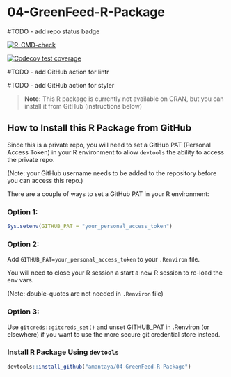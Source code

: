 # 04-GreenFeed-R-Package

#TODO - add repo status badge

<!-- badges: start -->
[![R-CMD-check](https://github.com/amantaya/04-GreenFeed-R-Package/actions/workflows/R-CMD-check.yaml/badge.svg)](https://github.com/amantaya/04-GreenFeed-R-Package/actions/workflows/R-CMD-check.yaml)

[![Codecov test coverage](https://codecov.io/gh/amantaya/04-GreenFeed-R-Package/graph/badge.svg)](https://app.codecov.io/gh/amantaya/04-GreenFeed-R-Package)
<!-- badges: end -->

#TODO - add GitHub action for lintr

#TODO - add GitHub action for styler

> **Note:**
> This R package is currently not available on CRAN, but you can install it from GitHub (instructions below)

## How to Install this R Package from GitHub

Since this is a private repo, you will need to set a GitHub PAT (Personal Access Token) in your R environment to allow `devtools` the ability to access the private repo.

(Note: your GitHub username needs to be added to the repository before you can access this repo.)

There are a couple of ways to set a GitHub PAT in your R environment:

### Option 1:

```R
Sys.setenv(GITHUB_PAT = "your_personal_access_token")
```

### Option 2:

Add `GITHUB_PAT=your_personal_access_token` to your `.Renviron` file.

You will need to close your R session a start a new R session to re-load the env vars.

(Note: double-quotes are not needed in `.Renviron` file)

### Option 3:

Use `gitcreds::gitcreds_set()` and unset GITHUB_PAT in .Renviron (or elsewhere) if you want to use the more secure git credential store instead.

### Install R Package Using `devtools`

```R
devtools::install_github("amantaya/04-GreenFeed-R-Package")
```
